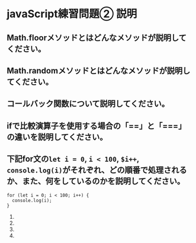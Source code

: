 # javaScript練習問題② 説明

## Math.floorメソッドとはどんなメソッドが説明してください。


## Math.randomメソッドとはどんなメソッドが説明してください。

## コールバック関数について説明してください。

## ifで比較演算子を使用する場合の「==」と「===」の違いを説明してください。

## 下記for文の`let i = 0`, `i < 100`, `$i++`, `console.log(i)`がそれぞれ、どの順番で処理されるか、また、何をしているのかを説明してください。

```
for (let i = 0; i < 100; i++) {
  console.log(i);
}
```

1.
2.
3.
4.

